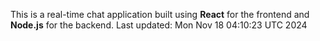 This is a real-time chat application built using **React** for the frontend and **Node.js** for the backend.
Last updated: Mon Nov 18 04:10:23 UTC 2024
